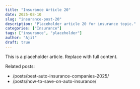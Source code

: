 ```yaml
---
title: "Insurance Article 20"
date: 2025-08-10
slug: "insurance-post-20"
description: "Placeholder article 20 for insurance topic."
categories: ["Insurance"]
tags: ["insurance", "placeholder"]
author: "Ajit"
draft: true
---
```


This is a placeholder article. Replace with full content.

Related posts:

- /posts/best-auto-insurance-companies-2025/
- /posts/how-to-save-on-auto-insurance/

